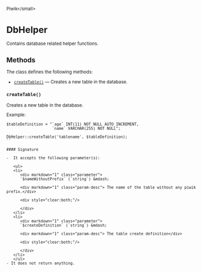 <small>Piwik\</small>

DbHelper
========

Contains database related helper functions.

Methods
-------

The class defines the following methods:

- [`createTable()`](#createtable) &mdash; Creates a new table in the database.

<a name="createtable" id="createtable"></a>
<a name="createTable" id="createTable"></a>
### `createTable()`

Creates a new table in the database.

Example:
```
$tableDefinition = "`age` INT(11) NOT NULL AUTO_INCREMENT,
                    `name` VARCHAR(255) NOT NULL";

DbHelper::createTable('tablename', $tableDefinition);
``

#### Signature

-  It accepts the following parameter(s):

   <ul>
   <li>
      <div markdown="1" class="parameter">
      `$nameWithoutPrefix` (`string`) &mdash;

      <div markdown="1" class="param-desc"> The name of the table without any piwik prefix.</div>

      <div style="clear:both;"/>

      </div>
   </li>
   <li>
      <div markdown="1" class="parameter">
      `$createDefinition` (`string`) &mdash;

      <div markdown="1" class="param-desc"> The table create definition</div>

      <div style="clear:both;"/>

      </div>
   </li>
   </ul>
- It does not return anything.

